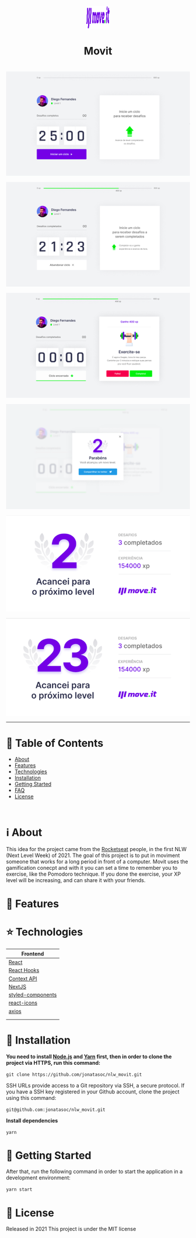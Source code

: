 <div align="center">
    <img alt="Movit" title="Movit" width="64" height="64" src="docs/logo.png" />
    <br>
    <h1><strong>Movit</strong><h1>
</div>

<p align="center">
   <img src="docs/movit1.png" width="auto"/>
</p>
<p align="center">
   <img src="docs/movit2.png" width="auto"/>
</p>
<p align="center">
   <img src="docs/movit3.png" width="auto"/>
</p>
<p align="center">
   <img src="docs/movit4.png" width="auto"/>
</p>
<p align="center">
   <img src="docs/movit5.png" width="auto"/>
</p>
<p align="center">
   <img src="docs/movit6.png" width="auto"/>
</p>

---

# :pushpin: Table of Contents

- [About](#information_source-about)
- [Features](#rocket-features)
- [Technologies](#star-technologies)
- [Installation](#construction_worker-installation)
- [Getting Started](#runner-getting-started)
- [FAQ](#postbox-faq)
- [License](#closed_book-license)

<br />

# :information_source: About

This idea for the project came from the [Rocketseat](https://rocketseat.com.br/) people, in the first NLW (Next Level Week) of 2021.
The goal of this project is to put in moviment someone that works for a long period in front of a computer.
Movit uses the gamification conecpt and with it you can set a time to remember you to exercise, like the Pomodoro technique. If you done the exercise, your XP level will be increasing, and can share it with your friends.

# :rocket: Features

<!-- - #### Home Landing Page.
- #### A list of created Orphanages pinned in a map
- #### Creating new orphanages
- #### View specific orphanage
- #### Upload Photos -->

# :star: Technologies

| Frontend                                                  |
| --------------------------------------------------------- |
| [React](https://reactjs.org/)                             |
| [React Hooks](https://reactjs.org/)                       |
| [Context API](https://reactjs.org/)                       |
| [NextJS](https://nextjs.org/)                             |
| [styled-components](https://styled-components.com/)       |
| [react-icons](https://react-icons.github.io/react-icons/) |
| [axios](https://github.com/axios/axios)                   |
|                                                           |
|                                                           |

# :construction_worker: Installation

**You need to install [Node.js](https://nodejs.org/en/download/) and [Yarn](https://yarnpkg.com/) first, then in order to clone the project via HTTPS, run this command:**

`git clone https://github.com/jonatasoc/nlw_movit.git`

SSH URLs provide access to a Git repository via SSH, a secure protocol. If you have a SSH key registered in your Github account, clone the project using this command:

`git@github.com:jonatasoc/nlw_movit.git`

**Install dependencies**

`yarn`

# :runner: Getting Started

After that, run the following command in order to start the application in a development environment:

`yarn start`

# :closed_book: License

Released in 2021
This project is under the MIT license
